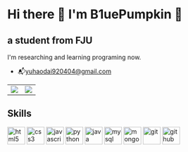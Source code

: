 # Hi there 🔷 I'm B1uePumpkin 🔷
## a student from FJU
I'm researching and learning programing now.

- 📬yuhaodai920404@gmail.com


<table>
  <tr>
    <td>
      <a href="https://github.com/B1uePumpkin">
        <img src="https://github-readme-stats.vercel.app/api/top-langs/?username=B1uePumpkin&layout=compact" />
      </a>
    </td>
    <td>
      <a href="https://github.com/B1uePumpkin">
        <img src="https://github-readme-stats.vercel.app/api?username=B1uePumpkin&theme=holi&show_icons=true" />
      </a>
    </td>
  </tr>
</table>



## Skills

[<img src='https://cdn.jsdelivr.net/npm/simple-icons@3.0.1/icons/html5.svg' alt='html5' height='40'>](https://www.w3schools.com/html/)  [<img src='https://cdn.jsdelivr.net/npm/simple-icons@3.0.1/icons/css3.svg' alt='css3' height='40'>](https://www.w3schools.com/css/default.asp)  [<img src='https://cdn.jsdelivr.net/npm/simple-icons@3.0.1/icons/javascript.svg' alt='javascript' height='40'>](https://www.w3schools.com/js/default.asp)  [<img src='https://cdn.jsdelivr.net/npm/simple-icons@3.0.1/icons/python.svg' alt='python' height='40'>](https://www.w3schools.com/python/default.asp)  [<img src='https://cdn.jsdelivr.net/npm/simple-icons@3.0.1/icons/java.svg' alt='java' height='40'>](https://www.w3schools.com/java/default.asp)  [<img src='https://cdn.jsdelivr.net/npm/simple-icons@3.0.1/icons/mysql.svg' alt='mysql' height='40'>](https://www.w3schools.com/mysql/default.asp)  [<img src='https://cdn.jsdelivr.net/npm/simple-icons@3.0.1/icons/mongodb.svg' alt='mongodb' height='40'>](https://www.mongodb.com/)  [<img src='https://cdn.jsdelivr.net/npm/simple-icons@3.0.1/icons/git.svg' alt='git' height='40'>](https://git-scm.com/)  [<img src='https://cdn.jsdelivr.net/npm/simple-icons@3.0.1/icons/github.svg' alt='github' height='40'>](https://github.com/)  



